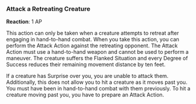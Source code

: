 ### Attack a Retreating Creature
**Reaction**: 1 AP

This action can only be taken when a creature attempts to retreat after engaging in hand-to-hand combat. When you take this action, you can perform the Attack Action against the retreating opponent. The Attack Action must use a hand-to-hand weapon and cannot be used to perform a maneuver. The creature suffers the Flanked Situation and every Degree of Success reduces their remaining movement distance by ten feet.

If a creature has Surprise over you, you are unable to attack them. Additionally, this does not allow you to hit a creature as it moves past you. You must have been in hand-to-hand combat with them previously. To hit a creature moving past you, you have to prepare an Attack Action.